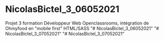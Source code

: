 # NicolasBictel_3_06052021
Projet 3 formation Développeur Web Openclassrooms, intégration de Ohmyfood en "mobile first" HTML/SASS
"# NicolasBictel_3_06052021" 
"# NicolasBictel_3_07052021" 
"# NicolasBictel_3_07052021" 
